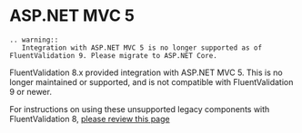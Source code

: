# ASP.NET MVC 5

```eval_rst
.. warning::
   Integration with ASP.NET MVC 5 is no longer supported as of FluentValidation 9. Please migrate to ASP.NET Core.
```

FluentValidation 8.x provided integration with ASP.NET MVC 5. This is no longer maintained or supported, and is not compatible with FluentValidation 9 or newer.

For instructions on using these unsupported legacy components with FluentValidation 8, [please review this page](https://github.com/p-hzamora/FluentValidation-LegacyWeb/wiki/MVC-5-Integration)

